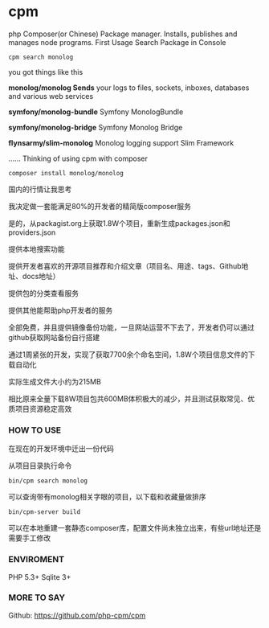 # cpm
php Composer(or Chinese) Package manager. Installs, publishes and manages node programs.
First Usage
Search Package in Console
```
cpm search monolog
```
you got things like this

 **monolog/monolog Sends** your logs to files, sockets, inboxes, databases and various web services
 
 **symfony/monolog-bundle** Symfony MonologBundle 
 
 **symfony/monolog-bridge** Symfony Monolog Bridge
 
 **flynsarmy/slim-monolog** Monolog logging support Slim Framework
 
......
Thinking of using cpm with composer
```
composer install monolog/monolog
```


国内的行情让我思考

我决定做一套能满足80%的开发者的精简版composer服务

是的，从packagist.org上获取1.8W个项目，重新生成packages.json和providers.json

提供本地搜索功能

提供开发者喜欢的开源项目推荐和介绍文章（项目名、用途、tags、Github地址、docs地址）

提供包的分类查看服务

提供其他能帮助php开发者的服务

全部免费，并且提供镜像备份功能，一旦网站运营不下去了，开发者仍可以通过github获取网站备份自行搭建

通过1周紧张的开发，实现了获取7700余个命名空间，1.8W个项目信息文件的下载自动化

实际生成文件大小约为215MB

相比原来全量下载8W项目包共600MB体积极大的减少，并且测试获取常见、优质项目资源稳定高效


### HOW TO USE

在现在的开发环境中迁出一份代码

从项目目录执行命令

```
bin/cpm search monolog
```
可以查询带有monolog相关字眼的项目，以下载和收藏量做排序
```
bin/cpm-server build
```
可以在本地重建一套静态composer库，配置文件尚未独立出来，有些url地址还是需要手工修改

### ENVIROMENT

PHP 5.3+
Sqlite 3+

### MORE TO SAY

Github: https://github.com/php-cpm/cpm